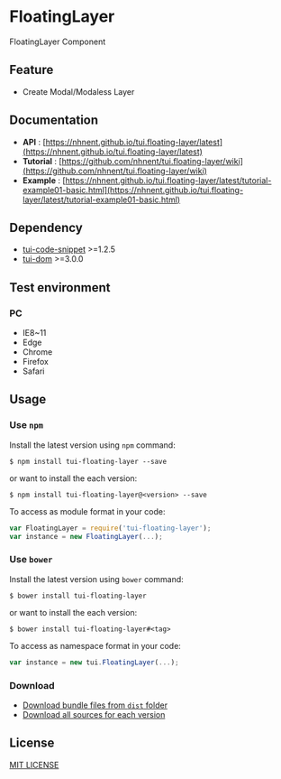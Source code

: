 # FloatingLayer
FloatingLayer Component

## Feature
* Create Modal/Modaless Layer

## Documentation
* **API** : [https://nhnent.github.io/tui.floating-layer/latest](https://nhnent.github.io/tui.floating-layer/latest)
* **Tutorial** : [https://github.com/nhnent/tui.floating-layer/wiki](https://github.com/nhnent/tui.floating-layer/wiki)
* **Example** : [https://nhnent.github.io/tui.floating-layer/latest/tutorial-example01-basic.html](https://nhnent.github.io/tui.floating-layer/latest/tutorial-example01-basic.html)

## Dependency
* [tui-code-snippet](https://github.com/nhnent/tui.code-snippet) >=1.2.5
* [tui-dom](https://github.com/nhnent/tui.dom) >=3.0.0

## Test environment
### PC
* IE8~11
* Edge
* Chrome
* Firefox
* Safari

## Usage
### Use `npm`

Install the latest version using `npm` command:

```
$ npm install tui-floating-layer --save
```

or want to install the each version:

```
$ npm install tui-floating-layer@<version> --save
```

To access as module format in your code:

```javascript
var FloatingLayer = require('tui-floating-layer');
var instance = new FloatingLayer(...);
```

### Use `bower`
Install the latest version using `bower` command:

```
$ bower install tui-floating-layer
```

or want to install the each version:

```
$ bower install tui-floating-layer#<tag>
```

To access as namespace format in your code:

```javascript
var instance = new tui.FloatingLayer(...);
```

### Download
* [Download bundle files from `dist` folder](https://github.com/nhnent/tui.floating-layer/tree/production/dist)
* [Download all sources for each version](https://github.com/nhnent/tui.floating-layer/releases)

## License
[MIT LICENSE](https://github.com/nhnent/tui.floating-layer/blob/master/LICENSE)
